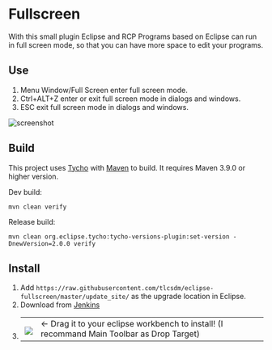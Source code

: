 # Fullscreen

With this small plugin Eclipse and RCP Programs based on Eclipse can run in full screen mode, so that you can have more space to edit your programs.

## Use
1. Menu Window/Full Screen enter full screen mode.
2. Ctrl+ALT+Z enter or exit full screen mode in dialogs and windows.
3. ESC exit full screen mode in dialogs and windows.

![screenshot](https://raw.github.com/tlcsdm/eclipse-fullscreen/master/plugins/com.tlcsdm.eclipse.fullscreen/help/images/example.png)

## Build

This project uses [Tycho](https://github.com/eclipse-tycho/tycho) with [Maven](https://maven.apache.org/) to build. It requires Maven 3.9.0 or higher version.

Dev build:

```
mvn clean verify
```

Release build:

```
mvn clean org.eclipse.tycho:tycho-versions-plugin:set-version -DnewVersion=2.0.0 verify
```

## Install

1. Add `https://raw.githubusercontent.com/tlcsdm/eclipse-fullscreen/master/update_site/` as the upgrade location in Eclipse.
2. Download from [Jenkins](https://jenkins.tlcsdm.com/job/eclipse-plugin/job/eclipse-fullscreen)
3. <table style="border: none;">
  <tbody>
    <tr style="border:none;">
      <td style="vertical-align: middle; padding-top: 10px; border: none;">
        <a href='http://marketplace.eclipse.org/marketplace-client-intro?mpc_install=6998394' title='Drag and drop into a running Eclipse Indigo workspace to install eclipse-fullscreen'> 
          <img src='https://marketplace.eclipse.org/modules/custom/eclipsefdn/eclipsefdn_marketplace/images/btn-install.svg'/>
        </a>
      </td>
      <td style="vertical-align: middle; text-align: left; border: none;">
        ← Drag it to your eclipse workbench to install! (I recommand Main Toolbar as Drop Target)
      </td>
    </tr>
  </tbody>
</table>

